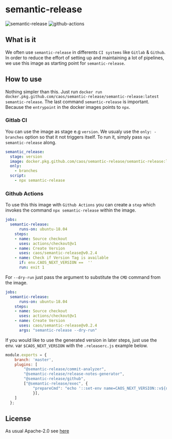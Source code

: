 # semantic-release

![semantic-release](https://img.shields.io/badge/%20%20%F0%9F%93%A6%F0%9F%9A%80-semantic--release-e10079.svg)
![github-actions](https://github.com/caos/semantic-release/workflows/Release/badge.svg)

## What is it

We often use `semantic-release` in differents `CI systems` like `Gitlab` & `Github`. In order to reduce the effort of setting up and maintaining a lot of pipelines, we use this image as starting point for `semantic-release`.

## How to use

Nothing simpler than this. Just run `docker run docker.pkg.github.com/caos/semantic-release/semantic-release:latest semantic-release`.
The last command `semantic-release` is important. Because the `entrypoint` in the docker images points to `npx`.

### Gitlab CI

You can use the image as stage e.g `version`. We usualy use the `only: - branches` option so that it not triggers itself.
To run it, simply pass `npx semantic-release` along.

```yaml
semantic_release:
  stage: version
  image: docker.pkg.github.com/caos/semantic-release/semantic-release:latest
  only:
    - branches
  script:
    - npx semantic-release
```

### Github Actions

To use this this image with `Github Actions` you can create a `step` which invokes the command `npx semantic-release` within the image.

```yaml
jobs:
  semantic-release:
      runs-on: ubuntu-18.04
    steps:
    - name: Source checkout
      uses: actions/checkout@v1
    - name: Create Version
      uses: caos/semantic-release@v0.2.4
    - name: Check if Version Tag is available
      if: env.CAOS_NEXT_VERSION == 	''
      run: exit 1   
```

For `--dry-run` just pass the argument to substitute the `CMD` command from the image.

```yaml
jobs:
  semantic-release:
      runs-on: ubuntu-18.04
    steps:
    - name: Source checkout
      uses: actions/checkout@v1
    - name: Create Version
      uses: caos/semantic-release@v0.2.4
      args: "semantic-release --dry-run"
```

If you would like to use the generated version in later steps, just use the env. var `$CAOS_NEXT_VERSION` with the `.releaserc.js` example below.

```js
module.exports = {
    branch: 'master',
    plugins: [
        "@semantic-release/commit-analyzer",
        "@semantic-release/release-notes-generator",
        "@semantic-release/github",
        ["@semantic-release/exec", {
            "prepareCmd": "echo '::set-env name=CAOS_NEXT_VERSION::v${nextRelease.version}'"
            }],
    ]
  };
```

## License

As usual Apache-2.0 see [here](./LICENSE)
